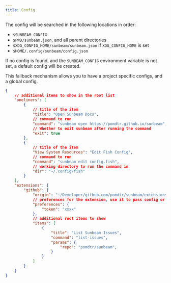 ```yaml
---
title: Config
---
```


The config will be searched in the following locations in order:

- `$SUNBEAM_CONFIG`
- `$PWD/sunbeam.json`, and all parent directories
- `$XDG_CONFIG_HOME/sunbeam/sunbeam.json` if `XDG_CONFIG_HOME` is set
- `$HOME/.config/sunbeam/config.json`

If no config is found, and the `SUNBEAM_CONFIG` environment variable is not set, a default config will be created.

This fallback mechanism allows you to have a project specific configs, and a global config.

```json
{
    // additional items to show in the root list
    "oneliners": [
        {
            // title of the item
            "title": "Open Sunbeam Docs",
            // command to run
            "command": "sunbeam open https://pomdtr.github.io/sunbeam",
            // Whether to exit sunbeam after running the command
            "exit": true
        },
        {
            // title of the item
            "View System Resources": "Edit Fish Config",
            // command to run
            "command": "sunbeam edit config.fish",
            // working directory to run the command in
            "dir": "~/.config/fish"
        }
    ],
    "extensions": {
        "github": {
            "origin": "~/Developer/github.com/pomdtr/sunbeam/extensions/github.sh",
            // preferences for the extension, use it to pass config or secrets
            "preferences": {
                "token": "xxxx"
            },
            // additional root items to show
            "items": [
                {
                    "title": "List Sunbeam Issues",
                    "command": "list-issues",
                    "params": {
                        "repo": "pomdtr/sunbeam",
                    }
                }
            ]
        }
    }
}
```

